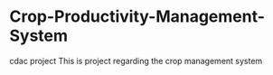 # Crop-Productivity-Management-System
cdac project
This is project regarding the crop management system
